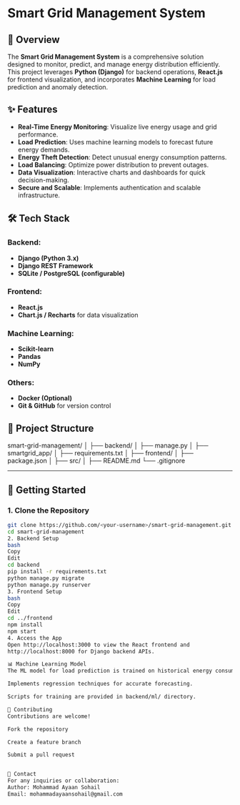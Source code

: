 # Smart Grid Management System

## 📌 Overview
The **Smart Grid Management System** is a comprehensive solution designed to monitor, predict, and manage energy distribution efficiently.  
This project leverages **Python (Django)** for backend operations, **React.js** for frontend visualization, and incorporates **Machine Learning** for load prediction and anomaly detection.

## ✨ Features
- **Real-Time Energy Monitoring**: Visualize live energy usage and grid performance.
- **Load Prediction**: Uses machine learning models to forecast future energy demands.
- **Energy Theft Detection**: Detect unusual energy consumption patterns.
- **Load Balancing**: Optimize power distribution to prevent outages.
- **Data Visualization**: Interactive charts and dashboards for quick decision-making.
- **Secure and Scalable**: Implements authentication and scalable infrastructure.
  
## 🛠️ Tech Stack
### Backend:
- **Django (Python 3.x)**
- **Django REST Framework**
- **SQLite / PostgreSQL (configurable)**

### Frontend:
- **React.js**
- **Chart.js / Recharts** for data visualization

### Machine Learning:
- **Scikit-learn**
- **Pandas**
- **NumPy**

### Others:
- **Docker (Optional)**
- **Git & GitHub** for version control

## 📂 Project Structure
smart-grid-management/
│
├── backend/
│ ├── manage.py
│ ├── smartgrid_app/
│ ├── requirements.txt
│
├── frontend/
│ ├── package.json
│ ├── src/
│
├── README.md
└── .gitignore

---

## 🚀 Getting Started

### 1. Clone the Repository
```bash
git clone https://github.com/<your-username>/smart-grid-management.git
cd smart-grid-management
2. Backend Setup
bash
Copy
Edit
cd backend
pip install -r requirements.txt
python manage.py migrate
python manage.py runserver
3. Frontend Setup
bash
Copy
Edit
cd ../frontend
npm install
npm start
4. Access the App
Open http://localhost:3000 to view the React frontend and
http://localhost:8000 for Django backend APIs.

📊 Machine Learning Model
The ML model for load prediction is trained on historical energy consumption data.

Implements regression techniques for accurate forecasting.

Scripts for training are provided in backend/ml/ directory.

🤝 Contributing
Contributions are welcome!

Fork the repository

Create a feature branch

Submit a pull request


📧 Contact
For any inquiries or collaboration:
Author: Mohammad Ayaan Sohail
Email: mohammadayaansohail@gmail.com
